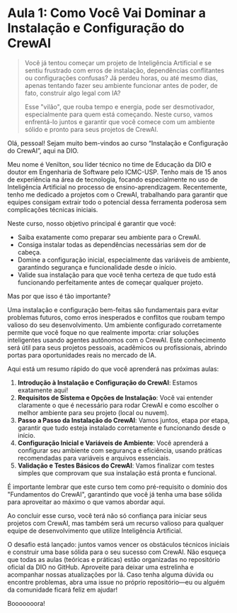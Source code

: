 # Aula 1: Como Você Vai Dominar a Instalação e Configuração do CrewAI

> Você já tentou começar um projeto de Inteligência Artificial e se sentiu frustrado com erros de instalação, dependências conflitantes ou configurações confusas? Já perdeu horas, ou até mesmo dias, apenas tentando fazer seu ambiente funcionar antes de poder, de fato, construir algo legal com IA?
>
> Esse "vilão", que rouba tempo e energia, pode ser desmotivador, especialmente para quem está começando. Neste curso, vamos enfrentá-lo juntos e garantir que você comece com um ambiente sólido e pronto para seus projetos de CrewAI.

Olá, pessoal! Sejam muito bem-vindos ao curso “Instalação e Configuração do CrewAI”, aqui na DIO.

Meu nome é Venilton, sou líder técnico no time de Educação da DIO e doutor em Engenharia de Software pelo ICMC-USP. Tenho mais de 15 anos de experiência na área de tecnologia, focando especialmente no uso de Inteligência Artificial no processo de ensino-aprendizagem. Recentemente, tenho me dedicado a projetos com o CrewAI, trabalhando para garantir que equipes consigam extrair todo o potencial dessa ferramenta poderosa sem complicações técnicas iniciais.

Neste curso, nosso objetivo principal é garantir que você:

* Saiba exatamente como preparar seu ambiente para o CrewAI.
* Consiga instalar todas as dependências necessárias sem dor de cabeça.
* Domine a configuração inicial, especialmente das variáveis de ambiente, garantindo segurança e funcionalidade desde o início.
* Valide sua instalação para que você tenha certeza de que tudo está funcionando perfeitamente antes de começar qualquer projeto.

Mas por que isso é tão importante?

Uma instalação e configuração bem-feitas são fundamentais para evitar problemas futuros, como erros inesperados e conflitos que roubam tempo valioso do seu desenvolvimento. Um ambiente configurado corretamente permite que você foque no que realmente importa: criar soluções inteligentes usando agentes autônomos com o CrewAI. Este conhecimento será útil para seus projetos pessoais, acadêmicos ou profissionais, abrindo portas para oportunidades reais no mercado de IA.

Aqui está um resumo rápido do que você aprenderá nas próximas aulas:

1. **Introdução à Instalação e Configuração do CrewAI**: Estamos exatamente aqui!
2. **Requisitos de Sistema e Opções de Instalação**: Você vai entender claramente o que é necessário para rodar CrewAI e como escolher o melhor ambiente para seu projeto (local ou nuvem).
3. **Passo a Passo da Instalação do CrewAI**: Vamos juntos, etapa por etapa, garantir que tudo esteja instalado corretamente e funcionando desde o início.
4. **Configuração Inicial e Variáveis de Ambiente**: Você aprenderá a configurar seu ambiente com segurança e eficiência, usando práticas recomendadas para variáveis e arquivos essenciais.
5. **Validação e Testes Básicos do CrewAI**: Vamos finalizar com testes simples que comprovam que sua instalação está pronta e funcional.

É importante lembrar que este curso tem como pré-requisito o domínio dos "Fundamentos do CrewAI", garantindo que você já tenha uma base sólida para aproveitar ao máximo o que vamos abordar aqui.

Ao concluir esse curso, você terá não só confiança para iniciar seus projetos com CrewAI, mas também será um recurso valioso para qualquer equipe de desenvolvimento que utilize Inteligência Artificial.

O desafio está lançado: juntos vamos vencer os obstáculos técnicos iniciais e construir uma base sólida para o seu sucesso com CrewAI. Não esqueça que todas as aulas (teóricas e práticas) estão organizadas no repositório oficial da DIO no GitHub. Aproveite para deixar uma estrelinha e acompanhar nossas atualizações por lá. Caso tenha alguma dúvida ou encontre problemas, abra uma issue no próprio repositório—eu ou alguém da comunidade ficará feliz em ajudar!

Booooooora!

